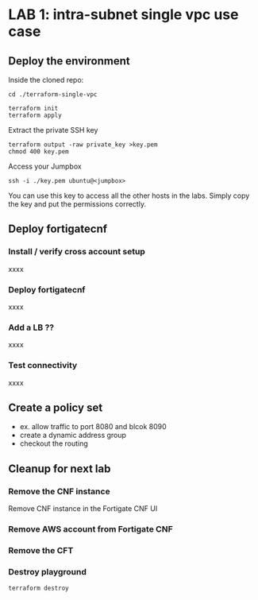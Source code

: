 # LAB 1: intra-subnet single vpc use case

## Deploy the environment
Inside the cloned repo:
```
cd ./terraform-single-vpc
```
```
terraform init
terraform apply
```
Extract the private SSH key
```
terraform output -raw private_key >key.pem
chmod 400 key.pem
```
Access your Jumpbox
```
ssh -i ./key.pem ubuntu@<jumpbox>
```
You can use this key to access all the other hosts in the labs. Simply copy the key and put the permissions correctly.

## Deploy fortigatecnf
### Install / verify cross account setup
xxxx
### Deploy fortigatecnf
xxxx
### Add a LB ??
xxxx
### Test connectivity
xxxx

## Create a policy set
- ex. allow traffic to port 8080 and blcok 8090
- create a dynamic address group
- checkout the routing

## Cleanup for next lab
### Remove the CNF instance
Remove CNF instance in the Fortigate CNF UI

### Remove AWS account from Fortigate CNF

### Remove the CFT

### Destroy playground
```
terraform destroy
```


